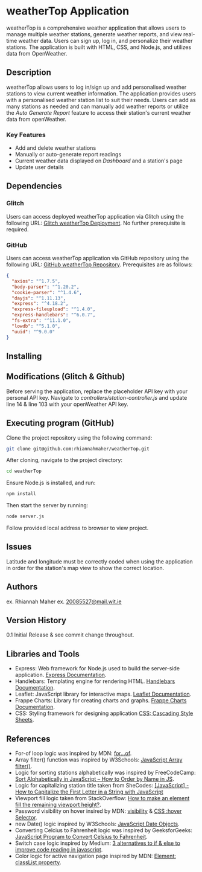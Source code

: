 # weatherTop Application
weatherTop is a comprehensive weather application that allows users to manage multiple weather stations, generate weather reports, and view real-time weather data. Users can sign up, log in, and personalize their weather stations. The application is built with HTML, CSS, and Node.js, and utilizes data from OpenWeather.

## Description
weatherTop allows users to log in/sign up and add personalised weather stations to view current weather information. 
The application provides users with a personalised weather station list to suit their needs.
Users can add as many stations as needed and can manually add weather reports or utilize the _Auto Generate Report_ feature to access their station's current weather data from openWeather.

### Key Features
- Add and delete weather stations
- Manually or auto-generate report readings
- Current weather data displayed on _Dashboard_ and a station's page
- Update user details

## Dependencies

### Glitch
Users can access deployed weatherTop application via Glitch using the following URL: [Glitch weatherTop Deployment](https://aluminum-unexpected-bearskin.glitch.me).
No further prerequisite is required.

### GitHub
Users can access weatherTop application via GitHub repository using the following URL: [GitHub weatherTop Repository](https://github.com/rhiannahmaher/weatherTop.git).
Prerequisites are as follows:
```json
{
  "axios": "^1.7.5",
  "body-parser": "^1.20.2",
  "cookie-parser": "^1.4.6",
  "dayjs": "^1.11.13",
  "express": "^4.18.2",
  "express-fileupload": "^1.4.0",
  "express-handlebars": "^6.0.7",
  "fs-extra": "^11.1.0",
  "lowdb": "^5.1.0",
  "uuid": "^9.0.0"
}
```
## Installing

## Modifications (Glitch & Github)
Before serving the application, replace the placeholder API key with your personal API key. 
Navigate to _controllers/station-controller.js_ and update line 14 & line 103 with your openWeather API key.

## Executing program (GitHub)
Clone the project repository using the following command:
```bash
git clone git@github.com:rhiannahmaher/weatherTop.git
```
After cloning, navigate to the project directory:
```bash
cd weatherTop
```
Ensure Node.js is installed, and run:
```bash
npm install
```
Then start the server by running:
```bash
node server.js
```
Follow provided local address to browser to view project.

## Issues
Latitude and longitude must be correctly coded when using the application in order for the station's map view to show the correct location.

## Authors
ex. Rhiannah Maher
ex. 20085527@mail.wit.ie

## Version History
0.1
Initial Release & see commit change throughout.

## Libraries and Tools
- Express: Web framework for Node.js used to build the server-side application. [Express Documentation](https://expressjs.com/).
- Handlebars: Templating engine for rendering HTML. [Handlebars Documentation](https://handlebarsjs.com/guide/).
- Leaflet: JavaScript library for interactive maps. [Leaflet Documentation](https://leafletjs.com/reference.html).
- Frappe Charts: Library for creating charts and graphs. [Frappe Charts Documentation](https://frappe.io/charts/docs).
- CSS: Styling framework for designing application [CSS: Cascading Style Sheets](https://developer.mozilla.org/en-US/docs/Web/CSS).

## References
- For-of loop logic was inspired by MDN: [for...of](https://developer.mozilla.org/en-US/docs/Web/JavaScript/Reference/Statements/for...of).
- Array filter() function was inspired by W3Schools: [JavaScript Array filter()](https://www.w3schools.com/jsref/jsref_filter.asp).
- Logic for sorting stations alphabetically was inspired by FreeCodeCamp: [Sort Alphabetically in JavaScript – How to Order by Name in JS](https://www.freecodecamp.org/news/how-to-sort-alphabetically-in-javascript/).
- Logic for capitalizing station title taken from SheCodes: [[JavaScript] - How to Capitalize the First Letter in a String with JavaScript](https://www.shecodes.io/athena/3710-how-to-capitalize-the-first-letter-in-a-string-with-javascript#:~:text=Using%20JavaScript%2C%20you%20can%20capitalize,with%20the%20toUpperCase()%20method.)
- Viewport fill logic taken from StackOverflow: [How to make an element fill the remaining viewport height?](https://stackoverflow.com/questions/50043803/how-to-make-an-element-fill-the-remaining-viewport-height).
- Password visibility on hover insired by MDN: [visibility](https://developer.mozilla.org/en-US/docs/Web/CSS/visibility) & [CSS :hover Selector](https://www.w3schools.com/cssref/sel_hover.php).
- new Date() logic inspired by W3Schools: [JavaScript Date Objects](https://www.w3schools.com/js/js_dates.asp).
- Converting Celcius to Fahrenheit logic was inspired by GeeksforGeeks: [JavaScript Program to Convert Celsius to Fahrenheit](https://www.geeksforgeeks.org/javascript-program-to-convert-celsius-to-fahrenheit/).
- Switch case logic inspired by Medium: [3 alternatives to if & else to improve code reading in javascript](https://medium.com/@sulistef/3-alternatives-to-if-else-to-improve-code-reading-in-javascript-8e624a2c1343).
- Color logic for active navigation page inspired by MDN: [Element: classList property](https://developer.mozilla.org/en-US/docs/Web/API/Element/classList). 
